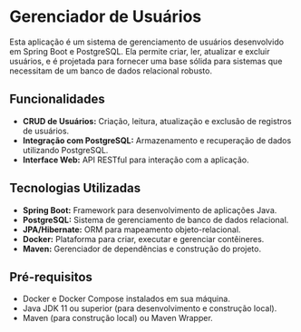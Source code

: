 # Gerenciador de Usuários

Esta aplicação é um sistema de gerenciamento de usuários desenvolvido em Spring Boot e PostgreSQL. Ela permite criar, ler, atualizar e excluir usuários, e é projetada para fornecer uma base sólida para sistemas que necessitam de um banco de dados relacional robusto.

## Funcionalidades

- **CRUD de Usuários:** Criação, leitura, atualização e exclusão de registros de usuários.
- **Integração com PostgreSQL:** Armazenamento e recuperação de dados utilizando PostgreSQL.
- **Interface Web:** API RESTful para interação com a aplicação.

## Tecnologias Utilizadas

- **Spring Boot:** Framework para desenvolvimento de aplicações Java.
- **PostgreSQL:** Sistema de gerenciamento de banco de dados relacional.
- **JPA/Hibernate:** ORM para mapeamento objeto-relacional.
- **Docker:** Plataforma para criar, executar e gerenciar contêineres.
- **Maven:** Gerenciador de dependências e construção do projeto.

## Pré-requisitos

- Docker e Docker Compose instalados em sua máquina.
- Java JDK 11 ou superior (para desenvolvimento e construção local).
- Maven (para construção local) ou Maven Wrapper.


